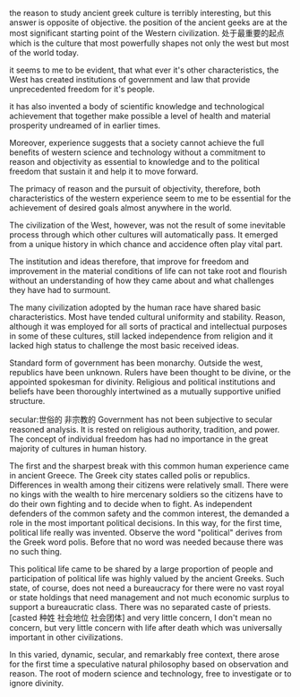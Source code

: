 the reason to study ancient greek culture is terribly interesting, but this answer is opposite of objective.
the position of the ancient geeks are at the most significant starting point of the Western civilization. 处于最重要的起点
which is the culture that most powerfully shapes not only the west but most of the world today.

it seems to me to be evident, that what ever it's other characteristics, the West has created institutions of government and law that provide unprecedented freedom for it's people.

it has also invented a body of scientific knowledge and technological achievement that together make possible a level of health and material prosperity undreamed of in earlier times.

Moreover, experience suggests that a society  cannot achieve the full benefits of western science and technology without a commitment to reason and objectivity as essential to knowledge and to the political freedom that sustain it and help it to move forward. 

The primacy of reason and the pursuit of objectivity, therefore, both characteristics of the western experience seem to me to be essential for the achievement of desired goals almost anywhere in the world.

The civilization of the West, however, was not the result of some inevitable process through which other cultures will automatically pass. It emerged from a unique history in which chance and accidence often play vital part. 

The institution and ideas therefore, that improve for freedom and improvement in the material conditions of life can not take root and  flourish without an understanding of how they came about and what challenges they have had to surmount.

The many civilization adopted by the human race have shared basic characteristics. Most have tended cultural uniformity and stability.
Reason, although it was employed for all sorts of practical and intellectual purposes in some of these cultures, still lacked independence from religion and it lacked high status to challenge the most basic received ideas.

Standard form of government has been monarchy. Outside the west, republics have been unknown. Rulers have been thought to be divine, or the appointed spokesman for divinity. Religious and political institutions and beliefs have been thoroughly intertwined as a mutually supportive unified structure.

secular:世俗的 非宗教的
Government has not been subjective to secular reasoned analysis. It is rested on religious authority, tradition, and power. 
The concept of individual freedom has had no importance in the great majority of cultures in human history.

The first and the sharpest break with this common human experience came in ancient Greece. The Greek city states called polis or republics. Differences in wealth among their citizens were relatively small. There were no kings with the wealth to hire mercenary soldiers so the citizens have to do their own fighting and to decide when to fight. As independent defenders of the common safety and the common interest, the demanded a role in the most important political decisions. In this way, for the first time, political life really was invented. Observe the word "political" derives from the Greek word polis. Before that no word was needed because there was no such thing. 

This political life came to be shared by a large proportion of people and participation of political life was highly valued by the ancient Greeks. Such state, of course, does not need a bureaucracy for there were no vast royal or state holdings that need management and not much economic surplus to support a bureaucratic class. There was no separated caste of priests.[casted 种姓 社会地位 社会团体] and very little concern, I don't mean no concern, but very little concern with life after death which was universally important in other civilizations. 

In this varied, dynamic, secular, and remarkably free context, there arose for the first time a speculative natural philosophy based on observation and reason. The root of modern science and technology, free to investigate or to ignore divinity.